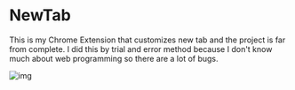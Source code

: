 # NewTab
This is my Chrome Extension that customizes new tab and the project is far from complete. I did this by trial and error method because I don't know much about web programming so there are a lot of bugs.


![img](/img/demo.gif)
